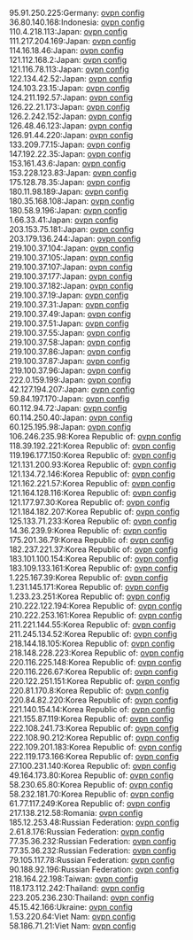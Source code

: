 95.91.250.225:Germany: [ovpn config](vpn/95_91_250_225.ovpn)  
36.80.140.168:Indonesia: [ovpn config](vpn/36_80_140_168.ovpn)  
110.4.218.113:Japan: [ovpn config](vpn/110_4_218_113.ovpn)  
111.217.204.169:Japan: [ovpn config](vpn/111_217_204_169.ovpn)  
114.16.18.46:Japan: [ovpn config](vpn/114_16_18_46.ovpn)  
121.112.168.2:Japan: [ovpn config](vpn/121_112_168_2.ovpn)  
121.116.78.113:Japan: [ovpn config](vpn/121_116_78_113.ovpn)  
122.134.42.52:Japan: [ovpn config](vpn/122_134_42_52.ovpn)  
124.103.23.15:Japan: [ovpn config](vpn/124_103_23_15.ovpn)  
124.211.192.57:Japan: [ovpn config](vpn/124_211_192_57.ovpn)  
126.22.21.173:Japan: [ovpn config](vpn/126_22_21_173.ovpn)  
126.2.242.152:Japan: [ovpn config](vpn/126_2_242_152.ovpn)  
126.48.46.123:Japan: [ovpn config](vpn/126_48_46_123.ovpn)  
126.91.44.220:Japan: [ovpn config](vpn/126_91_44_220.ovpn)  
133.209.77.15:Japan: [ovpn config](vpn/133_209_77_15.ovpn)  
147.192.22.35:Japan: [ovpn config](vpn/147_192_22_35.ovpn)  
153.161.43.6:Japan: [ovpn config](vpn/153_161_43_6.ovpn)  
153.228.123.83:Japan: [ovpn config](vpn/153_228_123_83.ovpn)  
175.128.78.35:Japan: [ovpn config](vpn/175_128_78_35.ovpn)  
180.11.98.189:Japan: [ovpn config](vpn/180_11_98_189.ovpn)  
180.35.168.108:Japan: [ovpn config](vpn/180_35_168_108.ovpn)  
180.58.9.196:Japan: [ovpn config](vpn/180_58_9_196.ovpn)  
1.66.33.41:Japan: [ovpn config](vpn/1_66_33_41.ovpn)  
203.153.75.181:Japan: [ovpn config](vpn/203_153_75_181.ovpn)  
203.179.136.244:Japan: [ovpn config](vpn/203_179_136_244.ovpn)  
219.100.37.104:Japan: [ovpn config](vpn/219_100_37_104.ovpn)  
219.100.37.105:Japan: [ovpn config](vpn/219_100_37_105.ovpn)  
219.100.37.107:Japan: [ovpn config](vpn/219_100_37_107.ovpn)  
219.100.37.177:Japan: [ovpn config](vpn/219_100_37_177.ovpn)  
219.100.37.182:Japan: [ovpn config](vpn/219_100_37_182.ovpn)  
219.100.37.19:Japan: [ovpn config](vpn/219_100_37_19.ovpn)  
219.100.37.31:Japan: [ovpn config](vpn/219_100_37_31.ovpn)  
219.100.37.49:Japan: [ovpn config](vpn/219_100_37_49.ovpn)  
219.100.37.51:Japan: [ovpn config](vpn/219_100_37_51.ovpn)  
219.100.37.55:Japan: [ovpn config](vpn/219_100_37_55.ovpn)  
219.100.37.58:Japan: [ovpn config](vpn/219_100_37_58.ovpn)  
219.100.37.86:Japan: [ovpn config](vpn/219_100_37_86.ovpn)  
219.100.37.87:Japan: [ovpn config](vpn/219_100_37_87.ovpn)  
219.100.37.96:Japan: [ovpn config](vpn/219_100_37_96.ovpn)  
222.0.159.199:Japan: [ovpn config](vpn/222_0_159_199.ovpn)  
42.127.194.207:Japan: [ovpn config](vpn/42_127_194_207.ovpn)  
59.84.197.170:Japan: [ovpn config](vpn/59_84_197_170.ovpn)  
60.112.94.72:Japan: [ovpn config](vpn/60_112_94_72.ovpn)  
60.114.250.40:Japan: [ovpn config](vpn/60_114_250_40.ovpn)  
60.125.195.98:Japan: [ovpn config](vpn/60_125_195_98.ovpn)  
106.246.235.98:Korea Republic of: [ovpn config](vpn/106_246_235_98.ovpn)  
118.39.192.221:Korea Republic of: [ovpn config](vpn/118_39_192_221.ovpn)  
119.196.177.150:Korea Republic of: [ovpn config](vpn/119_196_177_150.ovpn)  
121.131.200.93:Korea Republic of: [ovpn config](vpn/121_131_200_93.ovpn)  
121.134.72.146:Korea Republic of: [ovpn config](vpn/121_134_72_146.ovpn)  
121.162.221.57:Korea Republic of: [ovpn config](vpn/121_162_221_57.ovpn)  
121.164.128.116:Korea Republic of: [ovpn config](vpn/121_164_128_116.ovpn)  
121.177.97.30:Korea Republic of: [ovpn config](vpn/121_177_97_30.ovpn)  
121.184.182.207:Korea Republic of: [ovpn config](vpn/121_184_182_207.ovpn)  
125.133.71.233:Korea Republic of: [ovpn config](vpn/125_133_71_233.ovpn)  
14.36.239.9:Korea Republic of: [ovpn config](vpn/14_36_239_9.ovpn)  
175.201.36.79:Korea Republic of: [ovpn config](vpn/175_201_36_79.ovpn)  
182.237.221.37:Korea Republic of: [ovpn config](vpn/182_237_221_37.ovpn)  
183.101.100.154:Korea Republic of: [ovpn config](vpn/183_101_100_154.ovpn)  
183.109.133.161:Korea Republic of: [ovpn config](vpn/183_109_133_161.ovpn)  
1.225.167.39:Korea Republic of: [ovpn config](vpn/1_225_167_39.ovpn)  
1.231.145.171:Korea Republic of: [ovpn config](vpn/1_231_145_171.ovpn)  
1.233.23.251:Korea Republic of: [ovpn config](vpn/1_233_23_251.ovpn)  
210.222.122.194:Korea Republic of: [ovpn config](vpn/210_222_122_194.ovpn)  
210.222.253.161:Korea Republic of: [ovpn config](vpn/210_222_253_161.ovpn)  
211.221.144.55:Korea Republic of: [ovpn config](vpn/211_221_144_55.ovpn)  
211.245.134.52:Korea Republic of: [ovpn config](vpn/211_245_134_52.ovpn)  
218.144.18.105:Korea Republic of: [ovpn config](vpn/218_144_18_105.ovpn)  
218.148.228.223:Korea Republic of: [ovpn config](vpn/218_148_228_223.ovpn)  
220.116.225.148:Korea Republic of: [ovpn config](vpn/220_116_225_148.ovpn)  
220.116.226.67:Korea Republic of: [ovpn config](vpn/220_116_226_67.ovpn)  
220.122.251.151:Korea Republic of: [ovpn config](vpn/220_122_251_151.ovpn)  
220.81.170.8:Korea Republic of: [ovpn config](vpn/220_81_170_8.ovpn)  
220.84.82.220:Korea Republic of: [ovpn config](vpn/220_84_82_220.ovpn)  
221.140.154.14:Korea Republic of: [ovpn config](vpn/221_140_154_14.ovpn)  
221.155.87.119:Korea Republic of: [ovpn config](vpn/221_155_87_119.ovpn)  
222.108.241.73:Korea Republic of: [ovpn config](vpn/222_108_241_73.ovpn)  
222.108.90.212:Korea Republic of: [ovpn config](vpn/222_108_90_212.ovpn)  
222.109.201.183:Korea Republic of: [ovpn config](vpn/222_109_201_183.ovpn)  
222.119.173.166:Korea Republic of: [ovpn config](vpn/222_119_173_166.ovpn)  
27.100.231.140:Korea Republic of: [ovpn config](vpn/27_100_231_140.ovpn)  
49.164.173.80:Korea Republic of: [ovpn config](vpn/49_164_173_80.ovpn)  
58.230.65.80:Korea Republic of: [ovpn config](vpn/58_230_65_80.ovpn)  
58.232.181.70:Korea Republic of: [ovpn config](vpn/58_232_181_70.ovpn)  
61.77.117.249:Korea Republic of: [ovpn config](vpn/61_77_117_249.ovpn)  
217.138.212.58:Romania: [ovpn config](vpn/217_138_212_58.ovpn)  
185.12.253.48:Russian Federation: [ovpn config](vpn/185_12_253_48.ovpn)  
2.61.8.176:Russian Federation: [ovpn config](vpn/2_61_8_176.ovpn)  
77.35.36.232:Russian Federation: [ovpn config](vpn/77_35_36_232.ovpn)  
77.35.36.232:Russian Federation: [ovpn config](vpn/77_35_36_232.ovpn)  
79.105.117.78:Russian Federation: [ovpn config](vpn/79_105_117_78.ovpn)  
90.188.92.196:Russian Federation: [ovpn config](vpn/90_188_92_196.ovpn)  
218.164.22.198:Taiwan: [ovpn config](vpn/218_164_22_198.ovpn)  
118.173.112.242:Thailand: [ovpn config](vpn/118_173_112_242.ovpn)  
223.205.236.230:Thailand: [ovpn config](vpn/223_205_236_230.ovpn)  
45.15.42.166:Ukraine: [ovpn config](vpn/45_15_42_166.ovpn)  
1.53.220.64:Viet Nam: [ovpn config](vpn/1_53_220_64.ovpn)  
58.186.71.21:Viet Nam: [ovpn config](vpn/58_186_71_21.ovpn)  
